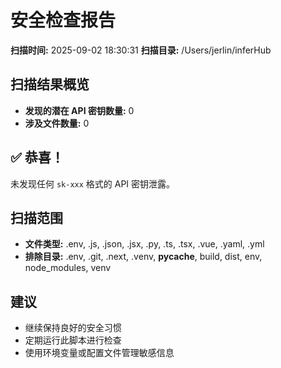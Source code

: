 # 安全检查报告

**扫描时间:** 2025-09-02 18:30:31
**扫描目录:** /Users/jerlin/inferHub

## 扫描结果概览

- **发现的潜在 API 密钥数量:** 0
- **涉及文件数量:** 0

## ✅ 恭喜！

未发现任何 `sk-xxx` 格式的 API 密钥泄露。

## 扫描范围

- **文件类型:** .env, .js, .json, .jsx, .py, .ts, .tsx, .vue, .yaml, .yml
- **排除目录:** .env, .git, .next, .venv, __pycache__, build, dist, env, node_modules, venv

## 建议

- 继续保持良好的安全习惯
- 定期运行此脚本进行检查
- 使用环境变量或配置文件管理敏感信息